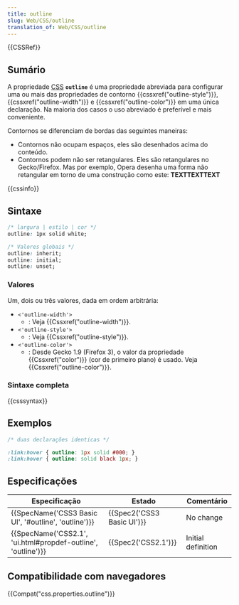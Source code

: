 ```yaml
---
title: outline
slug: Web/CSS/outline
translation_of: Web/CSS/outline
---
```

{{CSSRef}}

## Sumário

A propriedade [CSS](/pt-BR/docs/CSS) **`outline`** é uma propriedade abreviada para configurar uma ou mais das propriedades de contorno {{cssxref("outline-style")}}, {{cssxref("outline-width")}} e {{cssxref("outline-color")}} em uma única declaração. Na maioria dos casos o uso abreviado é preferível e mais conveniente.

Contornos se diferenciam de bordas das seguintes maneiras:

- Contornos não ocupam espaços, eles são desenhados acima do conteúdo.
- Contornos podem não ser retangulares. Eles são retangulares no Gecko/Firefox. Mas por exemplo, Opera desenha uma forma não retangular em torno de uma construção como este:
  **TEXTTEXTTEXT**

{{cssinfo}}

## Sintaxe

```css
/* largura | estilo | cor */
outline: 1px solid white;

/* Valores globais */
outline: inherit;
outline: initial;
outline: unset;
```

### Valores

Um, dois ou três valores, dada em ordem arbitrária:

- `<'outline-width'>`
  - : Veja {{Cssxref("outline-width")}}.
- `<'outline-style'>`
  - : Veja {{Cssxref("outline-style")}}.
- `<'outline-color'>`
  - : Desde Gecko 1.9 (Firefox 3), o valor da propriedade {{Cssxref("color")}} (cor de primeiro plano) é usado. Veja {{Cssxref("outline-color")}}.

### Sintaxe completa

{{csssyntax}}

## Exemplos

```css
/* duas declarações identicas */

:link:hover { outline: 1px solid #000; }
:link:hover { outline: solid black 1px; }
```

## Especificações

| Especificação                                                                    | Estado                               | Comentário         |
| -------------------------------------------------------------------------------- | ------------------------------------ | ------------------ |
| {{SpecName('CSS3 Basic UI', '#outline', 'outline')}}             | {{Spec2('CSS3 Basic UI')}} | No change          |
| {{SpecName('CSS2.1', 'ui.html#propdef-outline', 'outline')}} | {{Spec2('CSS2.1')}}             | Initial definition |

## Compatibilidade com navegadores

{{Compat("css.properties.outline")}}
